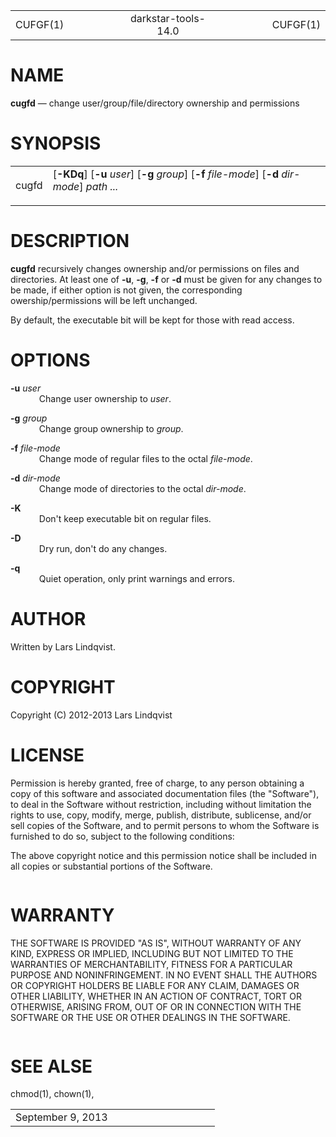 <html>
<head>
<meta http-equiv="Content-Type" content="text/html; charset=utf-8">
<meta name="resource-type" content="document">
<title>
CUFGF(1)</title>
</head>
<body>
<div class="mandoc">
<table summary="Document Header" class="head" width="100%">
<col width="30%">
<col width="30%">
<col width="30%">
<tbody>
<tr>
<td class="head-ltitle">
CUFGF(1)</td>
<td class="head-vol" align="center">
darkstar-tools-14.0</td>
<td class="head-rtitle" align="right">
CUFGF(1)</td>
</tr>
</tbody>
</table>
<div class="section">
<h1 id="x4e414d45">NAME</h1> <b class="name">cugfd</b> &#8212; <span class="desc">change user/group/file/directory ownership and permissions</span></div>
<div class="section">
<h1 id="x53594e4f50534953">SYNOPSIS</h1><table class="synopsis">
<col style="width: 5.00ex;">
<col>
<tbody>
<tr>
<td>
cugfd</td>
<td>
&#91;<span class="opt"><b class="flag">&#45;KDq</b></span>&#93; &#91;<span class="opt"><b class="flag">&#45;u</b> <i class="arg">user</i></span>&#93; &#91;<span class="opt"><b class="flag">&#45;g</b> <i class="arg">group</i></span>&#93; &#91;<span class="opt"><b class="flag">&#45;f</b> <i class="arg">file-mode</i></span>&#93; &#91;<span class="opt"><b class="flag">&#45;d</b> <i class="arg">dir-mode</i></span>&#93; <i class="file">path ...</i><div style="height: 1.00em;">
&#160;</div>
</td>
</tr>
</tbody>
</table>
</div>
<div class="section">
<h1 id="x4445534352495054494f4e">DESCRIPTION</h1> <b class="name">cugfd</b> recursively changes ownership and/or permissions on files and directories. At least one of <b class="flag">&#45;u</b>, <b class="flag">&#45;g</b>, <b class="flag">&#45;f</b> or <b class="flag">&#45;d</b> must be given for any changes to be made, if either option is not given, the corresponding owership/permissions will be left unchanged.<div style="height: 1.00em;">
&#160;</div>
By default, the executable bit will be kept for those with read access.</div>
<div class="section">
<h1 id="x4f5054494f4e53">OPTIONS</h1><dl style="margin-top: 0.00em;margin-bottom: 0.00em;" class="list list-tag">
<dt class="list-tag" style="margin-top: 1.00em;">
<b class="flag">&#45;u</b> <i class="arg">user</i></dt>
<dd class="list-tag" style="margin-left: 6.00ex;">
Change user ownership to <i class="arg">user</i>.</dd>
<dt class="list-tag" style="margin-top: 1.00em;">
<b class="flag">&#45;g</b> <i class="arg">group</i></dt>
<dd class="list-tag" style="margin-left: 6.00ex;">
Change group ownership to <i class="arg">group</i>.</dd>
<dt class="list-tag" style="margin-top: 1.00em;">
<b class="flag">&#45;f</b> <i class="arg">file-mode</i></dt>
<dd class="list-tag" style="margin-left: 6.00ex;">
Change mode of regular files to the octal <i class="arg">file-mode</i>.</dd>
<dt class="list-tag" style="margin-top: 1.00em;">
<b class="flag">&#45;d</b> <i class="arg">dir-mode</i></dt>
<dd class="list-tag" style="margin-left: 6.00ex;">
Change mode of directories to the octal <i class="arg">dir-mode</i>.</dd>
<dt class="list-tag" style="margin-top: 1.00em;">
<b class="flag">&#45;K</b></dt>
<dd class="list-tag" style="margin-left: 6.00ex;">
Don't keep executable bit on regular files.</dd>
<dt class="list-tag" style="margin-top: 1.00em;">
<b class="flag">&#45;D</b></dt>
<dd class="list-tag" style="margin-left: 6.00ex;">
Dry run, don't do any changes.</dd>
<dt class="list-tag" style="margin-top: 1.00em;">
<b class="flag">&#45;q</b></dt>
<dd class="list-tag" style="margin-left: 6.00ex;">
Quiet operation, only print warnings and errors.</dd>
</dl>
</div>
<div class="section">
<h1 id="x415554484f52">AUTHOR</h1> Written by Lars Lindqvist.</div>
<div class="section">
<h1 id="x434f50595249474854">COPYRIGHT</h1> Copyright (C) 2012-2013 Lars Lindqvist</div>
<div class="section">
<h1 id="x4c4943454e5345">LICENSE</h1> Permission is hereby granted, free of charge, to any person obtaining a copy of this software and associated documentation files (the &quot;Software&quot;), to deal in the Software without restriction, including without limitation the rights to use, copy, modify, merge, publish, distribute, sublicense, and/or sell copies of the Software, and to permit persons to whom the Software is furnished to do so, subject to the following conditions:<div style="height: 1.00em;">
&#160;</div>
The above copyright notice and this permission notice shall be included in all copies or substantial portions of the Software.<div style="height: 1.00em;">
&#160;</div>
</div>
<div class="section">
<h1 id="x57415252414e5459">WARRANTY</h1> THE SOFTWARE IS PROVIDED &quot;AS IS&quot;, WITHOUT WARRANTY OF ANY KIND, EXPRESS OR IMPLIED, INCLUDING BUT NOT LIMITED TO THE WARRANTIES OF MERCHANTABILITY, FITNESS FOR A PARTICULAR PURPOSE AND NONINFRINGEMENT. IN NO EVENT SHALL THE AUTHORS OR COPYRIGHT HOLDERS BE LIABLE FOR ANY CLAIM, DAMAGES OR OTHER LIABILITY, WHETHER IN AN ACTION OF CONTRACT, TORT OR OTHERWISE, ARISING FROM, OUT OF OR IN CONNECTION WITH THE SOFTWARE OR THE USE OR OTHER DEALINGS IN THE SOFTWARE.<div style="height: 1.00em;">
&#160;</div>
</div>
<div class="section">
<h1 id="x53454520414c5345">SEE ALSE</h1> <a class="link-man">chmod(1)</a>, <a class="link-man">chown(1)</a>,</div>
<table summary="Document Footer" class="foot" width="100%">
<col width="50%">
<col width="50%">
<tbody>
<tr>
<td class="foot-date">
September 9, 2013</td>
<td class="foot-os" align="right">
</td>
</tr>
</tbody>
</table>
</div>
</body>
</html>

